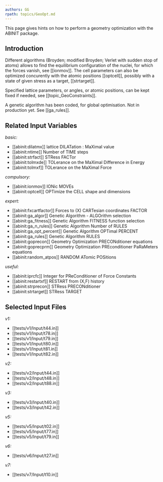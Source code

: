 ```yaml
---
authors: GG
rpath: topics/GeoOpt.md
---
```

<!--
This file is automatically generated by mksite.py. All changes will be lost.
Change the input yaml files or the python code
-->

This page gives hints on how to perform a geometry optimization with the ABINIT package.

## Introduction

Different algorithms (Broyden; modified Broyden; Verlet with sudden stop of
atoms) allows to find the equilibrium configuration of the nuclei, for which
the forces vanish, see [[ionmov]]. The cell parameters can also be optimized
concurently with the atomic positions [[optcell]], possibly with a state of
given stress as a target, [[strtarget]].

Specified lattice parameters, or angles, or atomic positions, can be kept
fixed if needed, see [[topic_GeoConstraints]].

A genetic algorithm has been coded, for global optimisation. Not in production
yet. See [[ga_rules]].



## Related Input Variables

*basic:*

- [[abinit:dilatmx]]  lattice DILATation : MaXimal value
- [[abinit:ntime]]  Number of TIME steps
- [[abinit:strfact]]  STRess FACTor
- [[abinit:tolmxde]]  TOLerance on the MaXimal Difference in Energy
- [[abinit:tolmxf]]  TOLerance on the MaXimal Force
 
*compulsory:*

- [[abinit:ionmov]]  IONic MOVEs
- [[abinit:optcell]]  OPTimize the CELL shape and dimensions
 
*expert:*

- [[abinit:fxcartfactor]]  Forces to (X) CARTesian coordinates FACTOR
- [[abinit:ga_algor]]  Genetic Algorithm - ALGOrithm selection
- [[abinit:ga_fitness]]  Genetic Algorithm FITNESS function selection
- [[abinit:ga_n_rules]]  Genetic Algorithm Number of RULES
- [[abinit:ga_opt_percent]]  Genetic Algorithm OPTimal PERCENT
- [[abinit:ga_rules]]  Genetic Algorithm RULES
- [[abinit:goprecon]]  Geometry Optimization PRECONditioner equations
- [[abinit:goprecprm]]  Geometry Optimization PREconditioner PaRaMeters equations
- [[abinit:random_atpos]]  RANDOM ATomic POSitions
 
*useful:*

- [[abinit:iprcfc]]  Integer for PReConditioner of Force Constants
- [[abinit:restartxf]]  RESTART from (X,F) history
- [[abinit:strprecon]]  STRess PRECONditioner
- [[abinit:strtarget]]  STRess TARGET
 

## Selected Input Files

*v1:*

- [[tests/v1/Input/t44.in]]
- [[tests/v1/Input/t78.in]]
- [[tests/v1/Input/t79.in]]
- [[tests/v1/Input/t80.in]]
- [[tests/v1/Input/t81.in]]
- [[tests/v1/Input/t82.in]]
 
*v2:*

- [[tests/v2/Input/t44.in]]
- [[tests/v2/Input/t48.in]]
- [[tests/v2/Input/t88.in]]
 
*v3:*

- [[tests/v3/Input/t40.in]]
- [[tests/v3/Input/t42.in]]
 
*v5:*

- [[tests/v5/Input/t02.in]]
- [[tests/v5/Input/t77.in]]
- [[tests/v5/Input/t79.in]]
 
*v6:*

- [[tests/v6/Input/t27.in]]
 
*v7:*

- [[tests/v7/Input/t10.in]]
 

